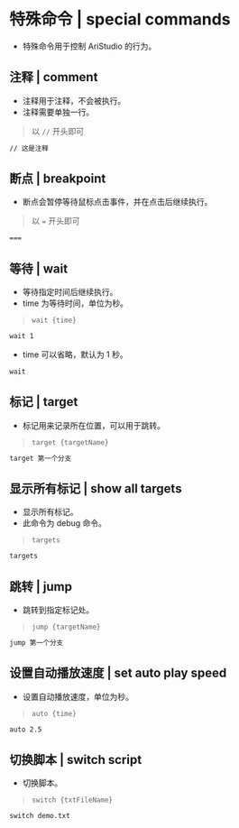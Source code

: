 # 特殊命令 | special commands

- 特殊命令用于控制 AriStudio 的行为。

## 注释 | comment

- 注释用于注释，不会被执行。
- 注释需要单独一行。

> 以 `//` 开头即可

```txt
// 这是注释
```

## 断点 | breakpoint

- 断点会暂停等待鼠标点击事件，并在点击后继续执行。

> 以 `=` 开头即可

```txt
===
```

## 等待 | wait

- 等待指定时间后继续执行。
- time 为等待时间，单位为秒。

> `wait {time}`

```txt
wait 1
```

- time 可以省略，默认为 1 秒。

```txt
wait
```

## 标记 | target

- 标记用来记录所在位置，可以用于跳转。

> `target {targetName}`

```txt
target 第一个分支
```

## 显示所有标记 | show all targets

- 显示所有标记。
- 此命令为 debug 命令。

> `targets`

```txt
targets
```

## 跳转 | jump

- 跳转到指定标记处。

> `jump {targetName}`

```txt
jump 第一个分支
```

## 设置自动播放速度 | set auto play speed

- 设置自动播放速度，单位为秒。

> `auto {time}`

```txt
auto 2.5
```

## 切换脚本 | switch script

- 切换脚本。

> `switch {txtFileName}`

```txt
switch demo.txt
```
